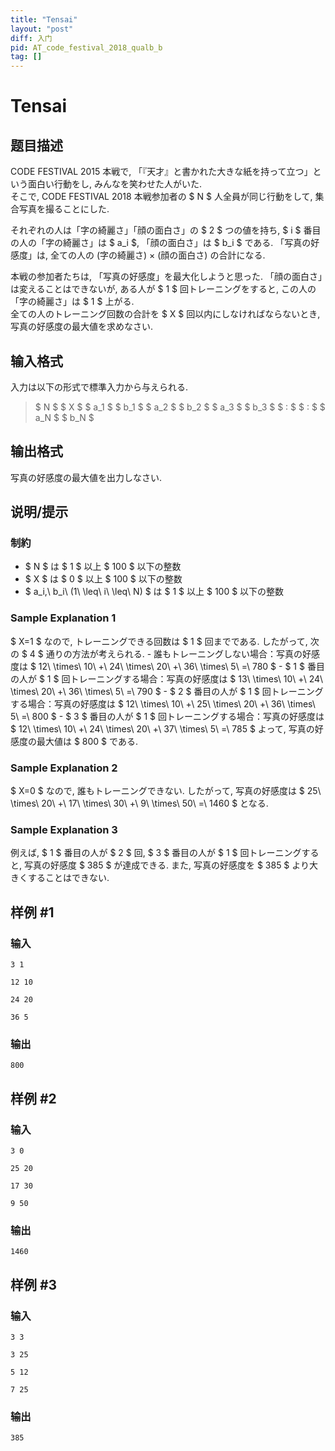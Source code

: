 ```yaml
---
title: "Tensai"
layout: "post"
diff: 入门
pid: AT_code_festival_2018_qualb_b
tag: []
---
```


# Tensai

## 题目描述

[problemUrl]: https://atcoder.jp/contests/code-festival-2018-qualb/tasks/code_festival_2018_qualb_b

CODE FESTIVAL 2015 本戦で, 「『天才』と書かれた大きな紙を持って立つ」という面白い行動をし, みんなを笑わせた人がいた.  
 そこで, CODE FESTIVAL 2018 本戦参加者の $ N $ 人全員が同じ行動をして, 集合写真を撮ることにした.

それぞれの人は「字の綺麗さ」「顔の面白さ」の $ 2 $ つの値を持ち, $ i $ 番目の人の「字の綺麗さ」は $ a_i $, 「顔の面白さ」は $ b_i $ である. 「写真の好感度」は, 全ての人の (字の綺麗さ) × (顔の面白さ) の合計になる.

本戦の参加者たちは, 「写真の好感度」を最大化しようと思った. 「顔の面白さ」は変えることはできないが, ある人が $ 1 $ 回トレーニングをすると, この人の「字の綺麗さ」は $ 1 $ 上がる.  
 全ての人のトレーニング回数の合計を $ X $ 回以内にしなければならないとき, 写真の好感度の最大値を求めなさい.

## 输入格式

入力は以下の形式で標準入力から与えられる.

> $ N $ $ X $ $ a_1 $ $ b_1 $ $ a_2 $ $ b_2 $ $ a_3 $ $ b_3 $ $ : $ $ : $ $ a_N $ $ b_N $

## 输出格式

写真の好感度の最大値を出力しなさい.

## 说明/提示

### 制約

- $ N $ は $ 1 $ 以上 $ 100 $ 以下の整数
- $ X $ は $ 0 $ 以上 $ 100 $ 以下の整数
- $ a_i,\ b_i\ (1\ \leq\ i\ \leq\ N) $ は $ 1 $ 以上 $ 100 $ 以下の整数

### Sample Explanation 1

$ X=1 $ なので, トレーニングできる回数は $ 1 $ 回までである. したがって, 次の $ 4 $ 通りの方法が考えられる. - 誰もトレーニングしない場合：写真の好感度は $ 12\ \times\ 10\ +\ 24\ \times\ 20\ +\ 36\ \times\ 5\ =\ 780 $ - $ 1 $ 番目の人が $ 1 $ 回トレーニングする場合：写真の好感度は $ 13\ \times\ 10\ +\ 24\ \times\ 20\ +\ 36\ \times\ 5\ =\ 790 $ - $ 2 $ 番目の人が $ 1 $ 回トレーニングする場合：写真の好感度は $ 12\ \times\ 10\ +\ 25\ \times\ 20\ +\ 36\ \times\ 5\ =\ 800 $ - $ 3 $ 番目の人が $ 1 $ 回トレーニングする場合：写真の好感度は $ 12\ \times\ 10\ +\ 24\ \times\ 20\ +\ 37\ \times\ 5\ =\ 785 $ よって, 写真の好感度の最大値は $ 800 $ である.

### Sample Explanation 2

$ X=0 $ なので, 誰もトレーニングできない. したがって, 写真の好感度は $ 25\ \times\ 20\ +\ 17\ \times\ 30\ +\ 9\ \times\ 50\ =\ 1460 $ となる.

### Sample Explanation 3

例えば, $ 1 $ 番目の人が $ 2 $ 回, $ 3 $ 番目の人が $ 1 $ 回トレーニングすると, 写真の好感度 $ 385 $ が達成できる. また, 写真の好感度を $ 385 $ より大きくすることはできない.

## 样例 #1

### 输入

```
3 1
12 10
24 20
36 5
```

### 输出

```
800
```

## 样例 #2

### 输入

```
3 0
25 20
17 30
9 50
```

### 输出

```
1460
```

## 样例 #3

### 输入

```
3 3
3 25
5 12
7 25
```

### 输出

```
385
```

